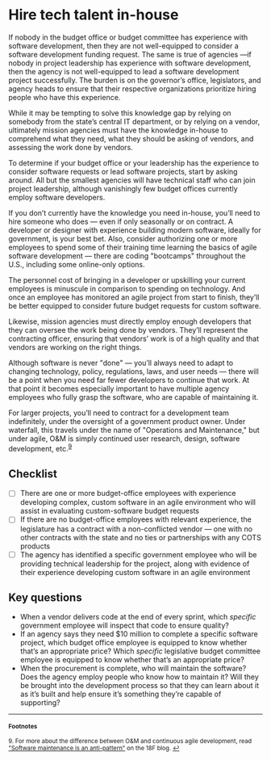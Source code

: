 # Hire tech talent in-house

If nobody in the budget office or budget committee has experience with software development, then they are not well-equipped to consider a software development funding request. The same is true of agencies —if nobody in project leadership has experience with software development, then the agency is not well-equipped to lead a software development project successfully. The burden is on the governor’s office, legislators, and agency heads to ensure that their respective organizations prioritize hiring people who have this experience.

While it may be tempting to solve this knowledge gap by relying on somebody from the state’s central IT department, or by relying on a vendor, ultimately mission agencies must have the knowledge in-house to comprehend what they need, what they should be asking of vendors, and assessing the work done by vendors.

To determine if your budget office or your leadership has the experience to consider software requests or lead software projects, start by asking around. All but the smallest agencies will have technical staff who can join project leadership, although vanishingly few budget offices currently employ software developers.

If you don’t currently have the knowledge you need in-house, you’ll need to hire someone who does — even if only seasonally or on contract. A developer or designer with experience building modern software, ideally for government, is your best bet. Also, consider authorizing one or more employees to spend some of their training time learning the basics of agile software development — there are coding "bootcamps" throughout the U.S., including some online-only options.

The personnel cost of bringing in a developer or upskilling your current employees is minuscule in comparison to spending on technology. And once an employee has monitored an agile project from start to finish, they’ll be better equipped to consider future budget requests for custom software.

Likewise, mission agencies must directly employ enough developers that they can oversee the work being done by vendors. They’ll represent the contracting officer, ensuring that vendors’ work is of a high quality and that vendors are working on the right things.

Although software is never "done" — you’ll always need to adapt to changing technology, policy, regulations, laws, and user needs — there will be a point when you need far fewer developers to continue that work. At that point it becomes especially important to have multiple agency employees who fully grasp the software, who are capable of maintaining it.

For larger projects, you’ll need to contract for a development team indefinitely, under the oversight of a government product owner. Under waterfall, this travels under the name of "Operations and Maintenance," but under agile, O&amp;M is simply continued user research, design, software development, etc.<sup id="reference-9"><a href="#footnote-9">9</a></sup>

## Checklist

- [ ] There are one or more budget-office employees with experience developing complex, custom software in an agile environment who will assist in evaluating custom-software budget requests
- [ ] If there are no budget-office employees with relevant experience, the legislature has a contract with a non-conflicted vendor — one with no other contracts with the state and no ties or partnerships with any COTS products
- [ ] The agency has identified a specific government employee who will be providing technical leadership for the project, along with evidence of their experience developing custom software in an agile environment

## Key questions

- When a vendor delivers code at the end of every sprint, which _specific_ government employee will inspect that code to ensure quality?
- If an agency says they need $10 million to complete a specific software project, which budget office employee is equipped to know whether that’s an appropriate price? Which _specific_ legislative budget committee employee is equipped to know whether that’s an appropriate price?
- When the procurement is complete, who will maintain the software? Does the agency employ people who know how to maintain it? Will they be brought into the development process so that they can learn about it as it’s built and help ensure it’s something they’re capable of supporting?

<hr>
<small>

#### Footnotes
<p class="footnote" id="footnote-9">9. For more about the difference between O&amp;M and continuous agile development, read <a href="https://18f.gsa.gov/2016/02/23/software-maintenance-is-an-anti-pattern/">"Software maintenance is an anti-pattern"</a> on the 18F blog. <a href="#reference-9">↩︎</a></p>

</small>
